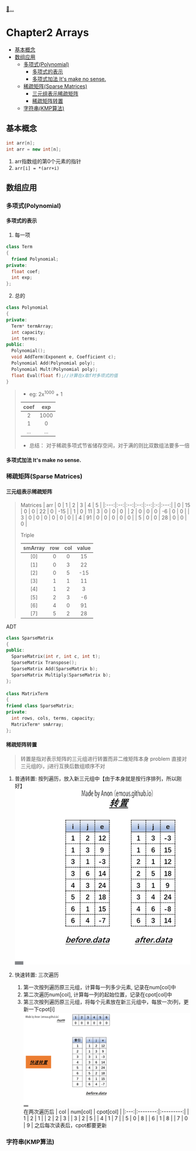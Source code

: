 [:car:...](README.md)

# Chapter2 Arrays
- [基本概念](#基本概念)
- [数组应用](#数组应用)
  - [多项式(Polynomial)](#多项式polynomial)
    - [多项式的表示](#多项式的表示)
    - [多项式加法 It's make no sense.](#多项式加法-its-make-no-sense)
  - [稀疏矩阵(Sparse Matrices)](#稀疏矩阵sparse-matrices)
    - [三元组表示稀疏矩阵](#三元组表示稀疏矩阵)
    - [稀疏矩阵转置](#稀疏矩阵转置)
  - [字符串(KMP算法)](#字符串kmp算法)

## 基本概念
```cpp
int arr[n];
int arr = new int[n];
```
1. arr指数组的第0个元素的指针
2. `arr[i] = *(arr+i)`

## 数组应用

### 多项式(Polynomial)

#### 多项式的表示
1. 每一项
```cpp
class Term
{
  friend Polynomial;
private:
  float coef;
  int exp;
};
```

2. 总的
```cpp
class Polynomial
{
private:
  Term* termArray;
  int capacity;
  int terms;
public:
  Polynomial();
  void AddTerm(Exponent e, Coefficient c);
  Polynomial Add(Polynomial poly);
  Polynomial Mult(Polynomial poly);
  float Eval(float f);//计算在x取f时多项式的值
}
```
>* eg: 2x<sup>1000</sup> + 1
>
>| coef | exp  |
>|:----:|:----:|
>|  2   | 1000 |
>|  1   |  0   |
>| ...  | ...  |
>* 总结：
> 对于稀疏多项式节省储存空间，对于满的则比双数组法要多一倍

#### 多项式加法 It's make no sense.

### 稀疏矩阵(Sparse Matrices)
#### 三元组表示稀疏矩阵
> Matrices
>| arr | 0  | 1  | 2  | 3  | 4 |  5  |
>|:---:|:--:|:--:|:--:|:--:|:-:|:---:|
>|  0  | 15 | 0  | 0  | 22 | 0 | -15 |
>|  1  | 0  | 11 | 3  | 0  | 0 |  0  |
>|  2  | 0  | 0  | 0  | -6 | 0 |  0  |
>|  3  | 0  | 0  | 0  | 0  | 0 |  0  |
>|  4  | 91 | 0  | 0  | 0  | 0 |  0  |
>|  5  | 0  | 0  | 28 | 0  | 0 |  0  |
>
> Triple
>
>| smArray | row | col | value |
>|:-------:|:---:|:---:|:-----:|
>|   [0]   |  0  |  0  |  15   |
>|   [1]   |  0  |  3  |  22   |
>|   [2]   |  0  |  5  |  -15  |
>|   [3]   |  1  |  1  |  11   |
>|   [4]   |  1  |  2  |   3   |
>|   [5]   |  2  |  3  |  -6   |
>|   [6]   |  4  |  0  |  91   |
>|   [7]   |  5  |  2  |  28   |
ADT
```cpp
class SparseMatrix
{
public:
  SparseMatrix(int r, int c, int t);
  SparseMatrix Transpose();
  SparseMatrix Add(SparseMatrix b);
  SparseMatrix Multiply(SparseMatrix b);
};

class MatrixTerm
{
friend class SparseMatrix;
private:
  int rows, cols, terms, capacity;
  MatrixTerm* smArray;
};
```

#### 稀疏矩阵转置
> 转置是指对表示矩阵的三元组进行转置而非二维矩阵本身
> problem 直接对三元组的i，j进行互换后数组顺序不对
1. 普通转置: 按列遍历，放入新三元组中【由于本身就是按行序排列，所以刚好】
![](res/TSMatrix_trans_normal.gif)

2. 快速转置: 三次遍历
   1. 第一次按列遍历原三元组，计算每一列多少元素, 记录在num[col]中
   2. 第二次遍历num[col], 计算每一列的起始位置，记录在cpot[col]中
   3. 第三次按列遍历原三元组，将每个元素放在新三元组中，每放一次i列，更新一下cpot[i]
  ![](res/TSMatrix_fasttrans.gif)
    在两次遍历后
      | col | num[col] | cpot[col] |
      |:---:|:--------:|:---------:|
      |  1  |    2     |     1     |
      |  2  |    2     |     3     |
      |  3  |    2     |     5     |
      |  4  |    1     |     7     |
      |  5  |    0     |     8     |
      |  6  |    1     |     8     |
      |  7  |    0     |     9     |
      之后每次读表后，cpot都要更新


### 字符串(KMP算法)